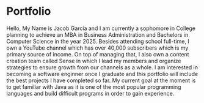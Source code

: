 # Portfolio
Hello, My Name is Jacob Garcia and I am currently a sophomore in College planning to achieve an MBA in Business Administration and Bachelors in Computer Science in the year 2025. Besides attending school full-time, I own a YouTube channel which has over 40,000 subscribers which is my primary source of income. On top of managing that, I also own a content creation team called Sense in which I lead my members and organize strategies to ensure growth from our channels as a whole. I am interested in becoming a software enginner once I graduate and this portfolio will include the best projects I have completed so far. My current goal at the moment is to get familiar with Java as it is one of the most popular programming languages and build difficult programs in order to gain experience.
